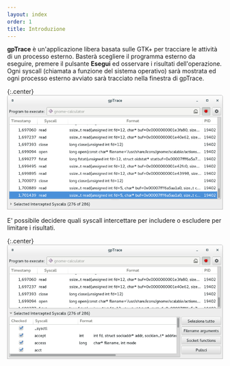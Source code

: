 ```yaml
---
layout: index
order: 1
title: Introduzione
---
```

**gpTrace** è un'applicazione libera basata sulle GTK+ per tracciare le
attività di un processo esterno.
Basterà scegliere il programma esterno da eseguire, premere il pulsante
**Esegui** ed osservare i risultati dell'operazione.
Ogni syscall (chiamata a funzione del sistema operativo) sarà mostrata ed ogni
processo esterno avviato sarà tracciato nella finestra di gpTrace.

{:.center}
![Finestra principale](/resources/gptrace/archive/latest/italian/main.png)
          
E' possibile decidere quali syscall intercettare per includere o escludere per
limitare i risultati.

{:.center}
![Finestra principale con elenco espanso](/resources/gptrace/archive/latest/italian/expanded.png)